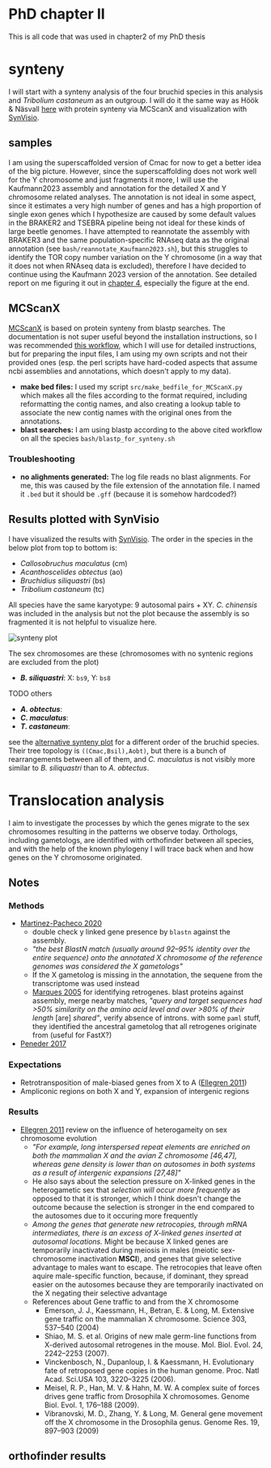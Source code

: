 # PhD chapter II
This is all code that was used in chapter2 of my PhD thesis

# synteny

I will start with a synteny analysis of the four bruchid species in this analysis and *Tribolium castaneum* as an outgroup. I will do it the same way as Höök & Näsvall [here](https://doi.org/10.1007/s10577-023-09713-z) with protein synteny via MCScanX and visualization with [SynVisio](https://synvisio.github.io/#/).

## samples

I am using the superscaffolded version of Cmac for now to get a better idea of the big picture. However, since the superscaffolding does not work well for the Y chromosome and just fragments it more, I will use the Kaufmann2023 assembly and annotation for the detailed X and Y chromosome related analyses. The annotation is not ideal in some aspect, since it estimates a very high number of genes and has a high proportion of single exon genes which I hypothesize are caused by some default values in the BRAKER2 and TSEBRA pipeline being not ideal for these kinds of large beetle genomes. I have attempted to reannotate the assembly with BRAKER3 and the same population-specific RNAseq data as the original annotation (see `bash/reannotate_Kaufmann2023.sh`), but this struggles to identify the TOR copy number variation on the Y chromosome (in a way that it does not when RNAseq data is excluded), therefore I have decided to continue using the Kaufmann 2023 version of the annotation. See detailed report on me figuring it out in [chapter 4](https://github.com/milena-t/PhD_chapter4/blob/main/mTOR_annotation/mTOR_notes.md), especially the figure at the end.

## MCScanX

[MCScanX](https://github.com/wyp1125/MCScanX) is based on protein synteny from blastp searches. The documentation is not super useful beyond the installation instructions, so I was recommended [this workflow](https://www.nature.com/articles/s41596-024-00968-2#Sec29), which I will use for detailed instructions, but for preparing the input files, I am using my own scripts and not their provided ones (esp. the perl scripts have hard-coded aspects that assume ncbi assemblies and annotations, which doesn't apply to my data).

* **make bed files:** I used my script `src/make_bedfile_for_MCScanX.py` which makes all the files according to the format required, including reformatting the contig names, and also creating a lookup table to associate the new contig names with the original ones from the annotations.
*  **blast searches:** I am using blastp according to the above cited workflow on all the species `bash/blastp_for_synteny.sh`  

### Troubleshooting

* **no alighments generated:** The log file reads no blast alignments. For me, this was caused by the file extension of the annotation file. I named it `.bed` but it should be `.gff` (because it is somehow hardcoded?)

## Results plotted with SynVisio

I have visualized the results with [SynVisio](https://synvisio.github.io/#/).
The order in the species in the below plot from top to bottom is:

* *Callosobruchus maculatus* (cm)
* *Acanthoscelides obtectus* (ao)
* *Bruchidius siliquastri* (bs)
* *Tribolium castaneum* (tc)
  
All species have the same karyotype: 9 autosomal pairs + XY. *C. chinensis* was included in the analysis but not the plot because the assembly is so fragmented it is not helpful to visualize here.

![synteny plot](data/images/synvisio_plot_Cmac_on_top.png)

The sex chromosomes are these (chromosomes with no syntenic regions are excluded from the plot)

* ***B. siliquastri***: X: `bs9`, Y: `bs8`
  
TODO others

* ***A. obtectus***:
* ***C. maculatus***:
* ***T. castaneum***:

see the [alternative synteny plot](data/images/synvisio_plot.png) for a different order of the bruchid species. Their tree topology is `((Cmac,Bsil),Aobt)`, but there is a bunch of rearrangements between all of them, and *C. maculatus* is not visibly more similar to *B. siliquastri* than to *A. obtectus*.

# Translocation analysis

I aim to investigate the processes by which the genes migrate to the sex chromosomes resulting in the patterns we observe today. Orthologs, including gametologs, are identified with orthofinder between all species, and with the help of the known phylogeny I will trace back when and how genes on the Y chromosome originated.

## Notes

### Methods

* [Martinez-Pacheco 2020](https://academic.oup.com/gbe/article/12/11/2015/5892261) 
  * double check y linked gene presence by `blastn` against the assembly.
  * *"the best BlastN match (usually around 92–95% identity over the entire sequence) onto the annotated X chromosome of the reference genomes was considered the X gametologs"*
  * If the X gametolog is missing in the annotation, the sequene from the transcriptome was used instead
  * [Marques 2005](https://journals.plos.org/plosbiology/article?id=10.1371/journal.pbio.0030357) for identifying retrogenes. blast proteins against assembly, merge nearby matches, *"query and target sequences had >50% similarity on the amino acid level and over >80% of their length* \[are\] *shared"*, verify absence of introns. with some `paml` stuff, they identified the ancestral gametolog that all retrogenes originate from (useful for FastX?)
* [Peneder 2017](https://onlinelibrary.wiley.com/doi/full/10.1002/ece3.3278)
  
### Expectations

* Retrotransposition of male-biased genes from X to A ([Ellegren 2011](https://www.nature.com/articles/nrg2948.pdf))
* Ampliconic regions on both X and Y, expansion of intergenic regions

### Results

* [Ellegren 2011](https://www.nature.com/articles/nrg2948.pdf) review on the influence of heterogameity on sex chromosome evolution
  * *"For example, long interspersed repeat elements are enriched on both the mammalian X and the avian Z chromosome \[46,47\], whereas gene  density is lower than on autosomes in both systems as a result of intergenic expansions \[27,48\]"*
  * He also says about the selection pressure on X-linked genes in the heterogametic sex that *selection will occur more frequently* as opposed to that it is stronger, which I think doesn't change the outcome because the selection is stronger in the end compared to the autosomes due to it occuring more frequently
  * *Among the genes that generate new retrocopies, through mRNA intermediates, there is an excess of X-linked genes inserted at autosomal locations.* Might be because X linked genes are temporarily inactivated during meiosis in males (meiotic sex-chromosome inactivation **MSCI**), and genes that give selective advantage to males want to escape. The retrocopies that leave often aquire male-specific function, because, if dominant, they spread easier on the autosomes because they are temporarily inactivated on the X negating their selective advantage
  * References about Gene traffic to and from the X chromosome
    * Emerson, J. J., Kaessmann, H., Betran, E. & Long, M. Extensive gene traffic on the mammalian X chromosome. Science 303, 537–540 (2004)
    * Shiao, M. S. et al. Origins of new male germ-line functions from X-derived autosomal retrogenes in the mouse. Mol. Biol. Evol. 24, 2242–2253 (2007).
    * Vinckenbosch, N., Dupanloup, I. & Kaessmann, H. Evolutionary fate of retroposed gene copies in the human genome. Proc. Natl Acad. Sci.USA 103, 3220–3225 (2006).
    * Meisel, R. P., Han, M. V. & Hahn, M. W. A complex suite of forces drives gene traffic from Drosophila X chromosomes. Genome Biol. Evol. 1, 176–188 (2009).
    * Vibranovski, M. D., Zhang, Y. & Long, M. General gene movement off the X chromosome in the Drosophila genus. Genome Res. 19, 897–903
  (2009)
  
## orthofinder results
